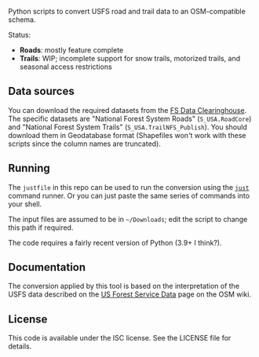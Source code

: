 Python scripts to convert USFS road and trail data to an OSM-compatible schema.

Status:
- **Roads**: mostly feature complete
- **Trails**: WIP; incomplete support for snow trails, motorized trails, and seasonal access restrictions

## Data sources

You can download the required datasets from the [FS Data Clearinghouse](https://data.fs.usda.gov/geodata/edw/datasets.php). The specific datasets are "National Forest System Roads" (`S_USA.RoadCore`) and "National Forest System Trails" (`S_USA.TrailNFS_Publish`). You should download them in Geodatabase format (Shapefiles won't work with these scripts since the column names are truncated).

## Running

The `justfile` in this repo can be used to run the conversion using the [`just`](https://github.com/casey/just) command runner. Or you can just paste the same series of commands into your shell.

The input files are assumed to be in `~/Downloads`; edit the script to change this path if required.

The code requires a fairly recent version of Python (3.9+ I think?).

## Documentation

The conversion applied by this tool is based on the interpretation of the USFS data described on the [US Forest Service Data](https://wiki.openstreetmap.org/wiki/US_Forest_Service_Data) page on the OSM wiki.

## License

This code is available under the ISC license. See the LICENSE file for details.
